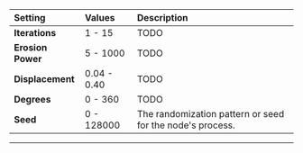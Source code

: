 | Setting           | Values      | Description                                               |
| :---------------- | :---------- | :-------------------------------------------------------- |
| **Iterations**    | 1 - 15      | TODO                                                     |
| **Erosion Power** | 5 - 1000    | TODO                                                     |
| **Displacement**  | 0.04 - 0.40 | TODO                                                     |
| **Degrees**       | 0 - 360     | TODO                                                     |
| **Seed**          | 0 - 128000  | The randomization pattern or seed for the node's process. |




***

<!--examples-->
